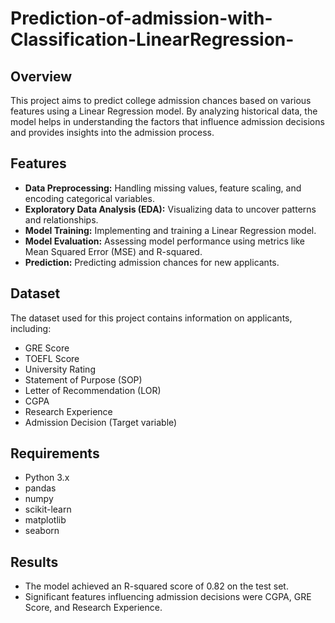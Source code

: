 # Prediction-of-admission-with-Classification-LinearRegression-

## Overview

This project aims to predict college admission chances based on various features using a Linear Regression model. By analyzing historical data, the model helps in understanding the factors that influence admission decisions and provides insights into the admission process.

## Features

- **Data Preprocessing:** Handling missing values, feature scaling, and encoding categorical variables.
- **Exploratory Data Analysis (EDA):** Visualizing data to uncover patterns and relationships.
- **Model Training:** Implementing and training a Linear Regression model.
- **Model Evaluation:** Assessing model performance using metrics like Mean Squared Error (MSE) and R-squared.
- **Prediction:** Predicting admission chances for new applicants.

## Dataset

The dataset used for this project contains information on applicants, including:

- GRE Score
- TOEFL Score
- University Rating
- Statement of Purpose (SOP)
- Letter of Recommendation (LOR)
- CGPA
- Research Experience
- Admission Decision (Target variable)

## Requirements

- Python 3.x
- pandas
- numpy
- scikit-learn
- matplotlib
- seaborn

## Results

- The model achieved an R-squared score of 0.82 on the test set.
- Significant features influencing admission decisions were CGPA, GRE Score, and Research Experience.
